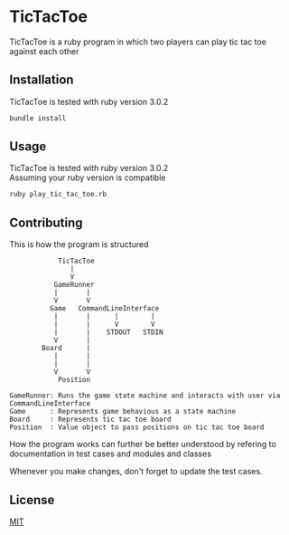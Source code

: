 # TicTacToe
TicTacToe is a ruby program in which two players can play tic tac toe against
each other

## Installation
TicTacToe is tested with ruby version 3.0.2
```bash
bundle install
```

## Usage
TicTacToe is tested with ruby version 3.0.2\
Assuming your ruby version is compatible

```bash
ruby play_tic_tac_toe.rb
```

## Contributing
This is how the program is structured

```
            TicTacToe
               |
               V
           GameRunner
           |       |
           V       V
          Game   CommandLineInterface
           |       |      |        |
           |       |      V        V
           |       |    STDOUT   STDIN
           V       |
        Board      |
           |       |
           |       |
           V       V
            Position

GameRunner: Runs the game state machine and interacts with user via  CommandLineInterface
Game      : Represents game behavious as a state machine
Board     : Represents tic tac toe board
Position  : Value object to pass positions on tic tac toe board

```

How the program works can further be better understood by refering to documentation in test cases and modules and classes

Whenever you make changes, don't forget to update the test cases.


## License
[MIT](https://choosealicense.com/licenses/mit/)